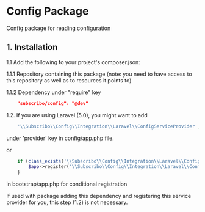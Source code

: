 # Config Package

Config package for reading configuration

## 1. Installation

1.1 Add the following to your project's composer.json:

1.1.1 Repository containing this package (note: you need to have access to this repository as well as to resources it points to)

1.1.2 Dependency under "require" key

```json
    "subscribo/config": "@dev"
```

1.2. If you are using Laravel (5.0), you might want to add

```php
    '\\Subscribo\\Config\\Integration\\Laravel\\ConfigServiceProvider',
```

under 'provider' key in config/app.php file.

or

```php
    if (class_exists('\\Subscribo\\Config\\Integration\\Laravel\\ConfigServiceProvider')) {
        $app->register('\\Subscribo\\Config\\Integration\\Laravel\\ConfigServiceProvider');
    }
```

in bootstrap/app.php for conditional registration

If used with package adding this dependency and registering this service provider for you, this step (1.2) is not necessary.

